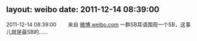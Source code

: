 layout: weibo
date: 2011-12-14 08:39:00
---
2011-12-14 08:39:00  &nbsp;&nbsp;&nbsp;&nbsp;&nbsp;&nbsp; 来自 <a href="http://weibo.com/" rel="nofollow">微博 weibo.com</a>
一群SB耳语围观一个SB，这事儿就是最SB的…… ​​​
